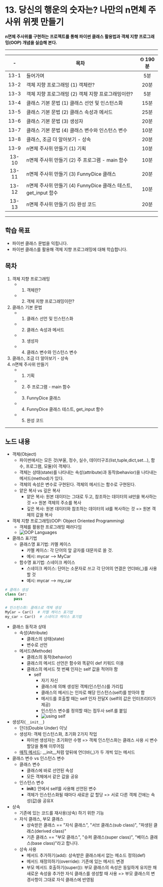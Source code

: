 # 13. 당신의 행운의 숫자는? 나만의 n면체 주사위 위젯 만들기

**n면체 주사위를 구현하는 프로젝트를 통해 파이썬 클래스 활용법과 객체 지향 프로그래밍(OOP) 개념을 실습해 본다.**

---

|-|목차|⏲ 190분|
|:---:|---|:---:|
|13-1| 들어가며 | 5분|
|13-2| 객체 지향 프로그래밍 (1) 객체란? | 20분|
|13-3| 객체 지향 프로그래밍 (2) 객체 지향 프로그래밍이란? | 5분|
|13-4| 클래스 기본 문법 (1) 클래스 선언 및 인스턴스화 | 15분|
|13-5| 클래스 기본 문법 (2) 클래스 속성과 메서드 | 25분|
|13-6| 클래스 기본 문법 (3) 생성자 | 20분|
|13-7| 클래스 기본 문법 (4) 클래스 변수와 인스턴스 변수 | 10분|
|13-8| 클래스, 조금 더 알아보기 - 상속 | 20분|
|13-9| n면체 주사위 만들기 (1) 기획 | 10분|
|13-10| n면체 주사위 만들기 (2) 주 프로그램 - main 함수 | 10분|
|13-11| n면체 주사위 만들기 (3) FunnyDice 클래스 | 20분|
|13-12| n면체 주사위 만들기 (4) FunnyDice 클래스 테스트, get_input 함수 | 10분|
|13-13| n면체 주사위 만들기 (5) 완성 코드 | 20분|

---

## 학습 목표

- 파이썬 클래스 문법을 익힙니다.
- 파이썬 클래스를 활용해 객체 지향 프로그래밍에 대해 학습합니다.

## 목차

1. 객체 지향 프로그래밍
    - 1) 객체란?
    - 2) 객체 지향 프로그래밍이란?
2. 클래스 기본 문법
    - 1) 클래스 선언 및 인스턴스화
    - 2) 클래스 속성과 메서드
    - 3) 생성자
    - 4) 클래스 변수와 인스턴스 변수
3. 클래스, 조금 더 알아보기 - 상속
4. n면체 주사위 만들기
    - 1) 기획
    - 2) 주 프로그램 - main 함수
    - 3) FunnyDice 클래스
    - 4) FunnyDice 클래스 테스트, get_input 함수
    - 5) 완성 코드

---

## 노드 내용

- 객체(Object)
  - 파이썬에서는 모든 것(부울, 정수, 실수, 데이터구조(list,tuple,dict,set...), 함수, 프로그램, 모듈)이 객체다.
  - 객체는 상태(state)를 나타내는 속성(attribute)과 동작(behavior)을 나타내는 메서드(method)가 있다.
  - 객체의 속성은 변수로 구현된다. 객체의 메서드는 함수로 구현된다.
  - 얕은 복사 vs 깊은 복사
    - 얕은 복사: 원본 데이터는 그대로 두고, 참조하는 데이터의 id만을 복사하는 것 => 원본 객체의 주소를 복사
    - 깊은 복사: 원본 데이터와 참조하는 데이터의 id를 복사하는 것 => 원본 객체의 값을 복사
- 객체 지향 프로그래밍(OOP: Object Oriented Programming)
  - 객체를 활용한 프로그래밍 패러다임
  - ![OOP Languages](https://d3s0tskafalll9.cloudfront.net/media/images/F-23-2_hcZm5QN.max-800x600.png)
- 클래스 표기법
  - 클래스명 표기법: 카멜 케이스
    - 카멜 케이스: 각 단어의 앞 글자를 대문자로 쓸 것.
    - 예시: mycar —> MyCar
  - 함수명 표기법: 스네이크 케이스
    - 스네이크 케이스: 단어는 소문자로 쓰고 각 단어의 연결은 언더바(_)를 사용할 것
    - 예시: mycar —> my_car

```python
# 클래스 생성
class Car:
    pass

# 인스턴스화: 클래스로 객체 생성
MyCar = Car()  # 카멜 케이스 표기법
my_car = Car()  # 스네이크 케이스 표기법
```

- 클래스 동작과 상태
  - 속성(Attribute)
    - 클래스의 상태(state)
    - 변수로 선언
  - 메서드(Methode)
    - 클래스의 동작(behavior)
    - 클래스의 메서드 선언은 함수와 똑같이 def 키워드 이용
    - 클래스의 메서드 첫 번째 인자는 self 값을 적어야 함
      - self
        - 자기 자신
        - 클래스에 의해 생성된 객체(인스턴스)를 가리킴
        - 클래스의 메서드는 인자로 해당 인스턴스(self)를 받아야 함
        - 메서드를 호출할 때는 self 인자 전달X (self의 값은 인터프리터가 제공)
        - 인스턴스 변수를 정의할 때는 접두사 self.를 붙임
        - ![using self](https://d3s0tskafalll9.cloudfront.net/media/images/F-23-7.max-800x600_6qIqfVl.png)
- 생성자(`__init__`)
  - 던더(Double Under) 이닛
  - 생성자: 객체 인스턴스화, 초기화 2가지 작업
    - 파이썬 생성자는 초기화만 수행 => 객체 인스턴스화는 클래스 사용 시 변수 할당을 통해 이루어짐
  - [매직 메서드](https://rszalski.github.io/magicmethods/): __init__처럼 앞뒤에 언더바(_)가 두 개씩 있는 메서드
- 클래스 변수 vs 인스턴스 변수
  - 클래스 변수
    - 클래스에 바로 선언된 속성
    - 모든 객체에서 같은 값을 공유
  - 인스턴스 변수
    - **init**() 안에서 self를 사용해 선언된 변수
    - 객체가 인스턴스화될 때마다 새로운 값 할당 => 서로 다른 객체 간에는 속성(값)을 공유X
- 상속
  - 기존에 있는 코드를 재사용(상속) 하기 위한 기능
  - 자식 클래스, 부모 클래스
    - 상속받은 클래스 == "자식 클래스", "서브 클래스(sub class)", "파생된 클래스(derived class)"
    - 기존 클래스 == "부모 클래스", "슈퍼 클래스(super class)", "베이스 클래스(base class)"라고 합니다.
  - 상속 사용
    - 메서드 추가하기(add): 상속받은 클래스에서 없는 메소드 정의(def)
    - 메서드 재정의하기(override): 기존에 있는 메서드 변경
    - 부모 메서드 호출하기(super()): 부모 클래스의 속성은 동일하게 유지한 채 새로운 속성을 추가한 자식 클래스를 생성할 때 사용 => 부모 클래스의 변경사항이 그대로 자식 클래스에 반영됨
